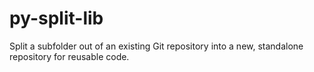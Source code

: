 # py-split-lib

Split a subfolder out of an existing Git repository into a new, standalone repository for reusable code.
